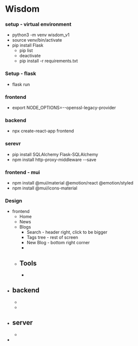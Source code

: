 # Wisdom

### setup - virtual environment
- python3 -m venv wisdom_v1
- source venv/bin/activate
- pip install Flask
    - pip list
    - deactivate
    - pip install -r requirements.txt

### Setup - flask
- flask run

### frontend
- export NODE_OPTIONS=--openssl-legacy-provider

### backend
- npx create-react-app frontend

### serevr
- pip install SQLAlchemy Flask-SQLAlchemy
- npm install http-proxy-middleware --save

### frontend - mui
- npm install @mui/material @emotion/react @emotion/styled
- npm install @mui/icons-material





### Design
- frontend
    - Home
    - News
    - Blogs
        - Search - header right, click to be bigger
        - Tags tree - rest of screen
        - New Blog - bottom right corner
        - 
    - Tools
        - 
        - 
- backend
    - 
    - 
    - 
- server
    - 
    - 
- 